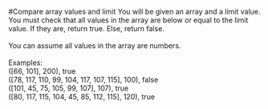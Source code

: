 #Compare array values and limit
You will be given an array and a limit value. You must check that all values in the array are below or equal to the limit value. If they are, return true. Else, return false.<br>
<br>
You can assume all values in the array are numbers.<br>
<br>
Examples:<br>
([66, 101], 200), true<br>
([78, 117, 110, 99, 104, 117, 107, 115], 100), false<br>
([101, 45, 75, 105, 99, 107], 107), true<br>
([80, 117, 115, 104, 45, 85, 112, 115], 120), true